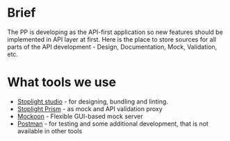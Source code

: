 # Brief
The PP is developing as the API-first application so new features should be implemented in API layer at first.
Here is the place to store sources for all parts of the API development - Design, Documentation, Mock, Validation, etc.

# What tools we use
- [Stoplight studio](https://stoplight.io/studio/) - for designing, bundling and linting.
- [Stoplight Prism](https://stoplight.io/open-source/prism/) - as mock and API validation proxy
- [Mockoon](https://github.com/mockoon/mockoon) - Flexible GUI-based mock server
- [Postman](https://personal-portfolio.postman.co/workspaces/23c7f46f-2ca3-4514-8c29-bb3b8b3478e7/apis) - for testing
and some additional development, that is not available in other tools
